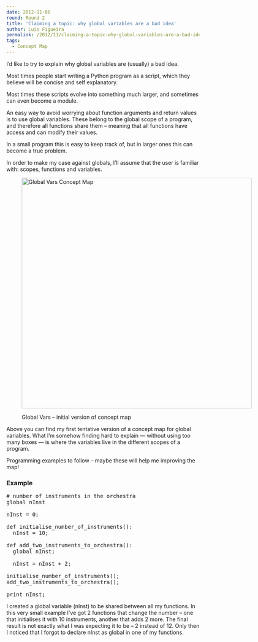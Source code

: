 ```yaml
---
date: 2012-11-06
round: Round 2
title: 'Claiming a topic: why global variables are a bad idea'
author: Luis Figueira
permalink: /2012/11/claiming-a-topic-why-global-variables-are-a-bad-idea/
tags:
  - Concept Map
---
```

I&#8217;d like to try to explain why global variables are (usually) a bad idea.

Most times people start writing a Python program as a script, which they believe will be concise and self explanatory.

Most times these scripts evolve into something much larger, and sometimes can even become a module.

An easy way to avoid worrying about function arguments and return values is to use global variables. These belong to the global scope of a program, and therefore all functions share them &#8211; meaning that all functions have access and can modify their values.

In a small program this is easy to keep track of, but in larger ones this can become a true problem.

In order to make my case against globals, I&#8217;ll assume that the user is familiar with: scopes, functions and variables.<figure id="attachment_1119" style="width: 600px;" class="wp-caption alignnone">

[<img class="size-full wp-image-1119" title="Global Vars Concept Map" src="http://teaching.software-carpentry.org/wp-content/uploads/2012/11/globals_v0.11.png" alt="Global Vars Concept Map" width="600" />][1]<figcaption class="wp-caption-text">Global Vars &#8211; initial version of concept map</figcaption></figure> 
Above you can find my first tentative version of a concept map for global variables. What I&#8217;m somehow finding hard to explain — without using too many boxes — is where the variables live in the different scopes of a program.

Programming examples to follow &#8211; maybe these will help me improving the map!

### Example

<pre># number of instruments in the orchestra
global nInst

nInst = 0;

def initialise_number_of_instruments():
  nInst = 10;

def add_two_instruments_to_orchestra():
  global nInst;

  nInst = nInst + 2;

initialise_number_of_instruments();
add_two_instruments_to_orchestra();

print nInst;
</pre>

I created a global variable (nInst) to be shared between all my functions. In this very small example I&#8217;ve got 2 functions that change the number &#8211; one that initialises it with 10 instruments, another that adds 2 more. The final result is not exactly what I was expecting it to be &#8211; 2 instead of 12. Only then I noticed that I forgot to declare nInst as global in one of my functions.

 [1]: http://teaching.software-carpentry.org/wp-content/uploads/2012/11/globals_v0.11.png
